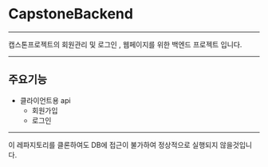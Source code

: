 # CapstoneBackend
---

캡스톤프로젝트의 회원관리 및 로그인 , 웹페이지를 위한  백엔드 프로젝트 입니다.

---
## 주요기능
* 클라이언트용 api
    * 회원가입
    * 로그인
---

이 레파지토리를 클론하여도 DB에 접근이 불가하여 정상적으로 실행되지 않을것입니다.
